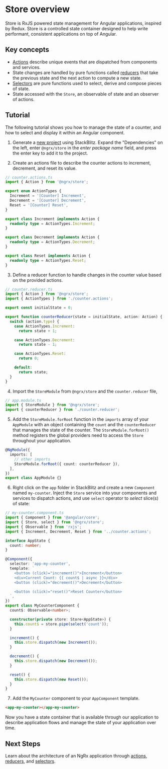 # Store overview

Store is RxJS powered state management for Angular applications, inspired by Redux. Store is a controlled state container designed to help write performant, consistent applications on top of Angular.

## Key concepts

- [Actions](guide/store/actions) describe unique events that are dispatched from components and services.
- State changes are handled by pure functions called [reducers](guide/store/reducers) that take the previous state and the next action to compute a new state.
- [Selectors](guide/store/selectors) are pure functions used to select, derive and compose pieces of state.
- State accessed with the `Store`, an observable of state and an observer of actions.

## Tutorial

The following tutorial shows you how to manage the state of a counter, and how to select and display it within an Angular component.

1.  Generate a <a href="https://stackblitz.com/fork/angular" target="_blank">new project</a> using StackBlitz. Expand the "Dependencies" on the left, enter `@ngrx/store` in the _enter package name_ field, and press the enter key to add it to the project.

2.  Create an actions file to describe the counter actions to increment, decrement, and reset its value.

```ts
// counter.actions.ts
import { Action } from '@ngrx/store';

export enum ActionTypes {
  Increment = '[Counter] Increment',
  Decrement = '[Counter] Decrement',
  Reset = '[Counter] Reset',
}

export class Increment implements Action {
  readonly type = ActionTypes.Increment;
}

export class Decrement implements Action {
  readonly type = ActionTypes.Decrement;
}

export class Reset implements Action {
  readonly type = ActionTypes.Reset;
}
```

3.  Define a reducer function to handle changes in the counter value based on the provided actions.

```ts
// counter.reducer.ts
import { Action } from '@ngrx/store';
import { ActionTypes } from './counter.actions';

export const initialState = 0;

export function counterReducer(state = initialState, action: Action) {
  switch (action.type) {
    case ActionTypes.Increment:
      return state + 1;

    case ActionTypes.Decrement:
      return state - 1;

    case ActionTypes.Reset:
      return 0;

    default:
      return state;
  }
}
```

4.  Import the `StoreModule` from `@ngrx/store` and the `counter.reducer` file,

```ts
// app.module.ts
import { StoreModule } from '@ngrx/store';
import { counterReducer } from './counter.reducer';
```

5.  Add the `StoreModule.forRoot` function in the `imports` array of your `AppModule` with an object containing the `count` and the `counterReducer` that manages the state of the counter. The `StoreModule.forRoot()` method registers the global providers need to access the `Store` throughout your application.

```ts
@NgModule({
  imports: [
    // other imports
    StoreModule.forRoot({ count: counterReducer }),
  ],
})
export class AppModule {}
```

6.  Right click on the `app` folder in StackBlitz and create a new `Component` named `my-counter`. Inject the `Store` service into your components and services to dispatch actions, and use `select` operator to _select_ slice(s) of state:

```ts
// my-counter.component.ts
import { Component } from '@angular/core';
import { Store, select } from '@ngrx/store';
import { Observable } from 'rxjs';
import { Increment, Decrement, Reset } from '../counter.actions';

interface AppState {
  count: number;
}

@Component({
  selector: 'app-my-counter',
  template: `
    <button (click)="increment()">Increment</button>
    <div>Current Count: {{ count$ | async }}</div>
    <button (click)="decrement()">Decrement</button>

    <button (click)="reset()">Reset Counter</button>
  `,
})
export class MyCounterComponent {
  count$: Observable<number>;

  constructor(private store: Store<AppState>) {
    this.count$ = store.pipe(select('count'));
  }

  increment() {
    this.store.dispatch(new Increment());
  }

  decrement() {
    this.store.dispatch(new Decrement());
  }

  reset() {
    this.store.dispatch(new Reset());
  }
}
```

7.  Add the `MyCounter` component to your `AppComponent` template.

```html
<app-my-counter></app-my-counter>
```

Now you have a state container that is available through our application to describe application flows and manage the state of your application over time.

## Next Steps

Learn about the architecture of an NgRx application through [actions](guide/store/actions), [reducers](guide/store/reducers), and [selectors](guide/store/selectors).
